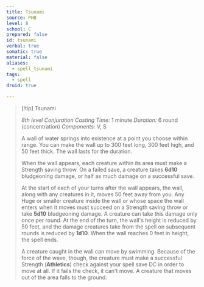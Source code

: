```yaml
---
title: Tsunami
source: PHB
level: 8
school: C
prepared: false
id: tsunami
verbal: true
somatic: true
material: false
aliases:
  - spell_tsunami
tags:
  - spell
druid: true

---
```

>[!tip] Tsunami
>
> *8th level Conjuration*
> *Casting Time:* 1 minute
> *Duration:* 6 round (concentration)
> *Components:* V, S
>
>A wall of water springs into existence at a point you choose within range. You can make the wall up to 300 feet long, 300 feet high, and 50 feet thick. The wall lasts for the duration.
>
>When the wall appears, each creature within its area must make a Strength saving throw. On a failed save, a creature takes **6d10** bludgeoning damage, or half as much damage on a successful save.
>
>At the start of each of your turns after the wall appears, the wall, along with any creatures in it, moves 50 feet away from you. Any Huge or smaller creature inside the wall or whose space the wall enters when it moves must succeed on a Strength saving throw or take **5d10** bludgeoning damage. A creature can take this damage only once per round. At the end of the turn, the wall's height is reduced by 50 feet, and the damage creatures take from the spell on subsequent rounds is reduced by **1d10**. When the wall reaches 0 feet in height, the spell ends.
>
>A creature caught in the wall can move by swimming. Because of the force of the wave, though, the creature must make a successful Strength (**Athletics**) check against your spell save DC in order to move at all. If it fails the check, it can't move. A creature that moves out of the area falls to the ground.
>

